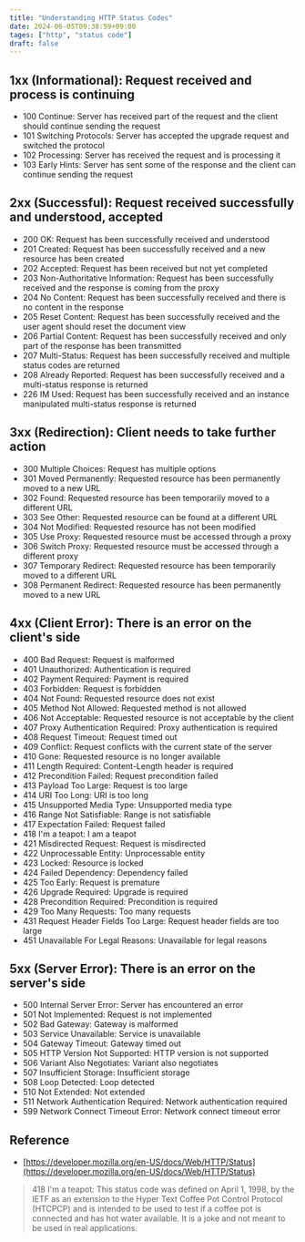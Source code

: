 ```yaml
---
title: "Understanding HTTP Status Codes"
date: 2024-06-05T09:38:59+09:00
tages: ["http", "status code"]
draft: false
---
```


## 1xx (Informational): Request received and process is continuing

-   100 Continue: Server has received part of the request and the client should continue sending the request
-   101 Switching Protocols: Server has accepted the upgrade request and switched the protocol
-   102 Processing: Server has received the request and is processing it
-   103 Early Hints: Server has sent some of the response and the client can continue sending the request

## 2xx (Successful): Request received successfully and understood, accepted

-   200 OK: Request has been successfully received and understood
-   201 Created: Request has been successfully received and a new resource has been created
-   202 Accepted: Request has been received but not yet completed
-   203 Non-Authoritative Information: Request has been successfully received and the response is coming from the proxy
-   204 No Content: Request has been successfully received and there is no content in the response
-   205 Reset Content: Request has been successfully received and the user agent should reset the document view
-   206 Partial Content: Request has been successfully received and only part of the response has been transmitted
-   207 Multi-Status: Request has been successfully received and multiple status codes are returned
-   208 Already Reported: Request has been successfully received and a multi-status response is returned
-   226 IM Used: Request has been successfully received and an instance manipulated multi-status response is returned

## 3xx (Redirection): Client needs to take further action

-   300 Multiple Choices: Request has multiple options
-   301 Moved Permanently: Requested resource has been permanently moved to a new URL
-   302 Found: Requested resource has been temporarily moved to a different URL
-   303 See Other: Requested resource can be found at a different URL
-   304 Not Modified: Requested resource has not been modified
-   305 Use Proxy: Requested resource must be accessed through a proxy
-   306 Switch Proxy: Requested resource must be accessed through a different proxy
-   307 Temporary Redirect: Requested resource has been temporarily moved to a different URL
-   308 Permanent Redirect: Requested resource has been permanently moved to a new URL

## 4xx (Client Error): There is an error on the client's side

-   400 Bad Request: Request is malformed
-   401 Unauthorized: Authentication is required
-   402 Payment Required: Payment is required
-   403 Forbidden: Request is forbidden
-   404 Not Found: Requested resource does not exist
-   405 Method Not Allowed: Requested method is not allowed
-   406 Not Acceptable: Requested resource is not acceptable by the client
-   407 Proxy Authentication Required: Proxy authentication is required
-   408 Request Timeout: Request timed out
-   409 Conflict: Request conflicts with the current state of the server
-   410 Gone: Requested resource is no longer available
-   411 Length Required: Content-Length header is required
-   412 Precondition Failed: Request precondition failed
-   413 Payload Too Large: Request is too large
-   414 URI Too Long: URI is too long
-   415 Unsupported Media Type: Unsupported media type
-   416 Range Not Satisfiable: Range is not satisfiable
-   417 Expectation Failed: Request failed
-   418 I'm a teapot: I am a teapot
-   421 Misdirected Request: Request is misdirected
-   422 Unprocessable Entity: Unprocessable entity
-   423 Locked: Resource is locked
-   424 Failed Dependency: Dependency failed
-   425 Too Early: Request is premature
-   426 Upgrade Required: Upgrade is required
-   428 Precondition Required: Precondition is required
-   429 Too Many Requests: Too many requests
-   431 Request Header Fields Too Large: Request header fields are too large
-   451 Unavailable For Legal Reasons: Unavailable for legal reasons

## 5xx (Server Error): There is an error on the server's side

-   500 Internal Server Error: Server has encountered an error
-   501 Not Implemented: Request is not implemented
-   502 Bad Gateway: Gateway is malformed
-   503 Service Unavailable: Service is unavailable
-   504 Gateway Timeout: Gateway timed out
-   505 HTTP Version Not Supported: HTTP version is not supported
-   506 Variant Also Negotiates: Variant also negotiates
-   507 Insufficient Storage: Insufficient storage
-   508 Loop Detected: Loop detected
-   510 Not Extended: Not extended
-   511 Network Authentication Required: Network authentication required
-   599 Network Connect Timeout Error: Network connect timeout error

## Reference

-   [https://developer.mozilla.org/en-US/docs/Web/HTTP/Status](https://developer.mozilla.org/en-US/docs/Web/HTTP/Status)

> 418 I'm a teapot: This status code was defined on April 1, 1998, by the IETF as an extension to the Hyper Text Coffee Pot Control Protocol (HTCPCP) and is intended to be used to test if a coffee pot is connected and has hot water available. It is a joke and not meant to be used in real applications.
